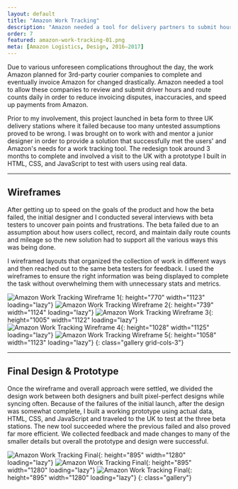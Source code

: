 ```yaml
---
layout: default
title: "Amazon Work Tracking"
description: "Amazon needed a tool for delivery partners to submit hours, mileage, and route counts daily in order to get paid."
order: 7
featured: amazon-work-tracking-01.png
meta: [Amazon Logistics, Design, 2016–2017]
---
```


Due to various unforeseen complications throughout the day, the work Amazon planned for 3rd-party courier companies to complete and eventually invoice Amazon for changed drastically. Amazon needed a tool to allow these companies to review and submit driver hours and route counts daily in order to reduce invoicing disputes, inaccuracies, and speed up payments from Amazon.

Prior to my involvement, this project launched in beta form to three UK delivery stations where it failed because too many untested assumptions proved to be wrong. I was brought on to work with and mentor a junior designer in order to provide a solution that successfully met the users' and Amazon's needs for a work tracking tool. The redesign took around 3 months to complete and involved a visit to the UK with a prototype I built in HTML, CSS, and JavaScript to test with users using real data.

---

## Wireframes

After getting up to speed on the goals of the product and how the beta failed, the initial designer and I conducted several interviews with beta testers to uncover pain points and frustrations. The beta failed due to an assumption about how users collect, record, and maintain daily route counts and mileage so the new solution had to support all the various ways this was being done.

I wireframed layouts that organized the collection of work in different ways and then reached out to the same beta testers for feedback. I used the wireframes to ensure the right information was being displayed to complete the task without overwhelming them with unnecessary stats and metrics.

![Amazon Work Tracking Wireframe 1](/images/projects/amazon-work-tracking-wf-01.png){: height="770" width="1123" loading="lazy"}
![Amazon Work Tracking Wireframe 2](/images/projects/amazon-work-tracking-wf-03.png){: height="739" width="1124" loading="lazy"}
![Amazon Work Tracking Wireframe 3](/images/projects/amazon-work-tracking-wf-05.png){: height="1005" width="1122" loading="lazy"}
![Amazon Work Tracking Wireframe 4](/images/projects/amazon-work-tracking-wf-02.png){: height="1028" width="1125" loading="lazy"}
![Amazon Work Tracking Wireframe 5](/images/projects/amazon-work-tracking-wf-04.png){: height="1058" width="1123" loading="lazy"}
{: class="gallery grid-cols-3"}

---

## Final Design &amp; Prototype

Once the wireframe and overall approach were settled, we divided the design work between both designers and built pixel-perfect designs while syncing often. Because of the failures of the initial launch, after the design was somewhat complete, I built a working prototype using actual data, HTML, CSS, and JavaScript and traveled to the UK to test at the three beta stations. The new tool succeeded where the previous failed and also proved far more efficient. We collected feedback and made changes to many of the smaller details but overall the prototype and design were successful.

![Amazon Work Tracking Final](/images/projects/amazon-work-tracking-01.png){: height="895" width="1280" loading="lazy"}
![Amazon Work Tracking Final](/images/projects/amazon-work-tracking-02.png){: height="895" width="1280" loading="lazy"}
![Amazon Work Tracking Final](/images/projects/amazon-work-tracking-03.png){: height="895" width="1280" loading="lazy"}
{: class="gallery"}

